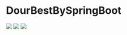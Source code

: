 # DourBestBySpringBoot
<img src="https://capsule-render.vercel.app/api?type=shark&color=auto&height=300&section=header&text=DourBest&fontSize=90" />
 <img src="https://img.shields.io/badge/SpringBoot-#6DB33F?style=flat&logo=Spring Boot&logoColor=white"/>
<img src="https://capsule-render.vercel.app/api?type=shark&color=auto&height=300&section=footer" />
